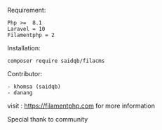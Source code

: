 Requirement:
```
Php >=	8.1
Laravel = 10
Filamentphp = 2
```

Installation:
```
composer require saidqb/filacms
```

Contributor:

```
- khomsa (saidqb)
- danang

```
visit : https://filamentphp.com for more information

Special thank to community
